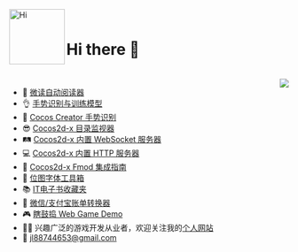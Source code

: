 <img align="left" alt="Hi" width="100px" src="https://user-images.githubusercontent.com/2780145/109505497-a8d97600-7ac2-11eb-9cfe-1e34b52a89ed.gif" /> 
<br>

<h1 align="left">Hi there 👋</h1>
<br>

<img align="right" src="https://github-readme-stats.vercel.app/api?username=doooreyn&show_icons=true&icon_color=5194F0&text_color=718096&bg_color=ffffff&hide_title=true&hide_border=true&count_private=true&include_all_commits=true" />

- 📘 [微读自动阅读器](https://github.com/DoooReyn/WxRead-PC-AutoReader)
- 👌 [手势识别与训练模型](https://wu57.cn/Game/gestures/)
- 🖕 [Cocos Creator 手势识别](https://github.com/DoooReyn/ccc-gesture-recognition)
- 😎 [Cocos2d-x 目录监视器](https://github.com/DoooReyn/cocos2d-x-dir-monitor)
- 🛤️ [Cocos2d-x 内置 WebSocket 服务器](https://github.com/DoooReyn/cocos2d-x-lws)
- 💻 [Cocos2d-x 内置 HTTP 服务器](https://github.com/DoooReyn/cocos2d-x-lhs)
- 🎸 [Cocos2d-x Fmod 集成指南](https://github.com/DoooReyn/fmod-for-cocos2dx)
- 🧰 [位图字体工具箱](https://github.com/DoooReyn/BMFontToolbox)
- 📚 [IT电子书收藏夹](https://github.com/DoooReyn/dbooks-links.git)
- 📒 [微信/支付宝账单转换器](https://github.com/DoooReyn/wechat-alipay-bill-converter)
- 🎮 [瞎鼓捣 Web Game Demo](https://wu57.cn/Game/games/)
- 🧙‍♂️ 兴趣广泛的游戏开发从业者，欢迎关注我的[个人网站](https://wu57.cn/)
- 📧 jl88744653@gmail.com
